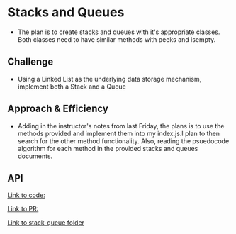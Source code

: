 # Stacks and Queues

- The plan is to create stacks and queues with it's appropriate classes. Both classes need to have similar methods with peeks and isempty.

## Challenge

- Using a Linked List as the underlying data storage mechanism, implement both a Stack and a Queue

## Approach & Efficiency

- Adding in the instructor's notes from last Friday, the plans is to use the methods provided and implement them into my index.js.I plan to then search for the other method functionality. Also, reading the psuedocode algorithm for each method in the provided stacks and queues documents.

## API
<!-- Description of each method publicly available to your Stack and Queue-->
[Link to code:](index.js)

[Link to PR: ](https://github.com/Keelen-Fisher/data-structures-and-algorithms/pull/37)

[Link to stack-queue folder](https://github.com/Keelen-Fisher/data-structures-and-algorithms/tree/main/javascript/stack-queue)

